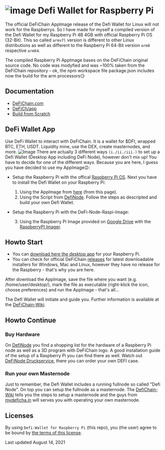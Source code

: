 # ![image](https://user-images.githubusercontent.com/79512509/135573091-5b12a44c-3654-459e-964b-0429d772763a.png) Defi Wallet for Raspberry Pi

The official DeFiChain AppImage release of the Defi Wallet for Linux will not work for the Raspberrys. So I have made for myself a compiled version of the Defi Wallet for my Raspberry Pi 4B 4GB with official Raspberry Pi OS (32-Bit). This so called `armv7l` version is different to other Linux distributions as well as different to the Raspberry Pi 64-Bit version `arm8` respective `arm64`. 

The compiled Raspberry Pi AppImage bases on the DeFiChain original source code. No code was modyfied and was ~100% taken from the DeFiChain repository - ok, the npm workspace file package.json includes now the build for the arm processors😏
  

## Documentation

- [DeFiChain.com](https://defichain.com/)
- [DeFiCh/app](https://github.com/DeFiCh/app)
- [Build from Scratch](https://github.com/Martin8617/Defi-Wallet-for-Raspberry-Pi/blob/main/build-app.md)


## DeFi Wallet App

Use DeFi Wallet to interact with DeFiChain. It is a wallet for \$DFI, wrapped BTC, ETH, USDT. Liquidity mine, use the DEX, create masternodes, and more.
![Image](https://defichain.com/img/app/liquidity@2x.png)
There are actually 3 different ways `(i./ii./iii.)` to set up a Defi Wallet (Desktop App including DeFi Node), however don't mix up! You have to decide for one of the different ways. Because you are here, I guess you have decided to use my AppImage😉:
- Setup the Raspberry Pi with the offical [Raspberry Pi OS](https://www.raspberrypi.org/software/). Next you have to install the Defi Wallet on your Raspberry Pi:
  1) Using the AppImage from [here](https://github.com/Martin8617/Defi-Wallet-for-Raspberry-Pi/releases) (from this page). 
  2) Using the Script from [DefiNode](https://github.com/DefiNode/DeFiNode/blob/main/README.md#download-script-and-execution). Follow the steps as descripted and build your own Defi Wallet.
  
- Setup the Raspberry Pi with the DeFi-Node-Raspi-Image:
  
  3) Using the Raspberry Pi Image provided on [Google Drive](https://drive.google.com/drive/folders/1yGWeP8gqt5JNypeeJTZ-0aqh-k04m7Jj?usp=sharing) with the [RaspberryPI Imager](https://www.raspberrypi.org/software/). 


## Howto Start

- You can [download here the desktop app](https://github.com/Martin8617/Defi-Wallet-for-Raspberry-Pi/releases) for your Raspberry Pi.
- You can check for official DeFiChain [releases](https://github.com/DeFiCh/app/releases) for latest downloadable installers for Windows, Mac and Linux, however they have no release for the Raspberry - that's why you are here.

After download the AppImage, save the file where you want (e.g. /home/user/desktop/), mark the file as executable (right-klick the icon, choose preferences) and run the AppImage - that's all...

The Defi Wallet will initiate and guide you. Further information is available at the [DeFiChain-Wiki](https://defichain-wiki.com/wiki/DeFi_Wallet).


## Howto Continue

### Buy Hardware

On [DefiNode](https://github.com/DefiNode/DeFiNode) you find a shopping list for the hardware of a Raspberry Pi node as well as a 3D program with DeFiChain logo. A good installation guide of the setup of a Raspberry Pi you can find there as well. 
Watch out [DeFiNode Druckservice](https://www.gabrielkunzer.com/definode), there you can order your own DEFI case.

### Run your own Masternode

Just to remember, the Defi Wallet includes a running fullnode so called "Defi Node". On top you can setup the fullnode as a masternode.
The [DefiChain-Wiki](https://defichain-wiki.com/wiki/Masternode_installation_extended) tells you the steps to setup a masternode and the guys from [mydeficha.in](https://mydeficha.in) will serves you with operating your own masternode. 


## Licenses

By using `Defi-Wallet for Raspberry Pi` (this repo), you (the user) agree to be bound by [the terms of this license](LICENSE).

Last updated August 14, 2021
